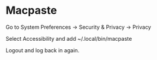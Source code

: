 # Macpaste

Go to System Preferences -> Security & Privacy -> Privacy

Select Accessibility and add ~/.local/bin/macpaste

Logout and log back in again.
